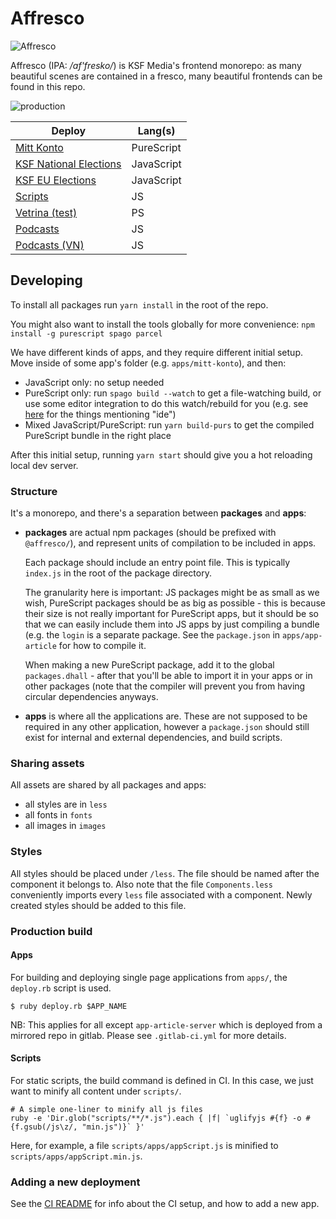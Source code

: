# Affresco

![Affresco](http://www.hotelfororomano.com/wp-content/gallery/gallery-arte-braocca-roma/vita-di-mose-affresco-cappella-sistina-michelangelo.jpg)

Affresco (IPA: */af'fresko/*) is KSF Media's frontend monorepo: as many beautiful scenes are contained in a fresco, many beautiful frontends can be found in this repo.

![production](https://github.com/KSF-Media/affresco/workflows/production/badge.svg)

| Deploy | Lang(s) |
| --- | --- |
| [Mitt Konto](https://konto.ksfmedia.fi/) | PureScript |
| [KSF National Elections](https://frontends.ksfmedia.fi/elections/index.html) | JavaScript |
| [KSF EU Elections](https://frontends.ksfmedia.fi/elections-eu/index.html) | JavaScript |
| [Scripts](https://frontends.ksfmedia.fi/scripts) | JS |
| [Vetrina (test)](https://frontends.ksfmedia.fi/vetrina/index.html) | PS |
| [Podcasts](https://frontends.ksfmedia.fi/podcasts/index.html) | JS |
| [Podcasts (VN)](https://frontends.ksfmedia.fi/podcasts-vn/index.html) | JS |

## Developing

To install all packages run `yarn install` in the root of the repo.

You might also want to install the tools globally for more convenience: `npm install -g purescript spago parcel`

We have different kinds of apps, and they require different initial setup. Move inside of some app's folder (e.g. `apps/mitt-konto`), and then:
- JavaScript only: no setup needed
- PureScript only: run `spago build --watch` to get a file-watching build, or use some editor integration to do this watch/rebuild for you (e.g. see [here](https://github.com/purescript/documentation/blob/master/ecosystem/Editor-and-tool-support.md) for the things mentioning "ide")
- Mixed JavaScript/PureScript: run `yarn build-purs` to get the compiled PureScript bundle in the right place

After this initial setup, running `yarn start` should give you a hot reloading local dev server.

### Structure

It's a monorepo, and there's a separation between **packages** and **apps**:
- **packages** are actual npm packages (should be prefixed with `@affresco/`), and represent units of compilation to be included in apps.

  Each package should include an entry point file. This is typically `index.js` in the root of the package directory.

  The granularity here is important: JS packages might be as small as we wish, PureScript packages should be as big as possible - this is because their size is not really important for PureScript apps, but it should be so that we can easily include them into JS apps by just compiling a bundle (e.g. the `login` is a separate package. See the `package.json` in `apps/app-article` for how to compile it.

  When making a new PureScript package, add it to the global `packages.dhall` - after that you'll be able to import it in your apps or in other packages (note that the compiler will prevent you from having circular dependencies anyways.
- **apps** is where all the applications are. These are not supposed to be required in any other application, however a `package.json` should still exist for internal and external dependencies, and build scripts.


### Sharing assets

All assets are shared by all packages and apps:
- all styles are in `less`
- all fonts in `fonts`
- all images in `images`

### Styles

All styles should be placed under `/less`. The file should be named after the component it belongs to. Also note that the file `Components.less` conveniently imports every `less` file associated with a component. Newly created styles should be added to this file.

### Production build

#### Apps

For building and deploying single page applications from `apps/`, the `deploy.rb` script is used.
```
$ ruby deploy.rb $APP_NAME
```

NB: This applies for all except `app-article-server` which is deployed from a mirrored repo in gitlab. Please see `.gitlab-ci.yml` for more details.

#### Scripts

For static scripts, the build command is defined in CI. In this case, we just want to minify all content under `scripts/`.
```
# A simple one-liner to minify all js files
ruby -e 'Dir.glob("scripts/**/*.js").each { |f| `uglifyjs #{f} -o #{f.gsub(/js\z/, "min.js")}` }'
```
Here, for example, a file `scripts/apps/appScript.js` is minified to `scripts/apps/appScript.min.js`.

### Adding a new deployment

See the [CI README](./ci/README.md) for info about the CI setup, and how to add a new app.
